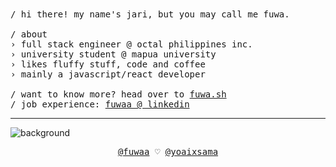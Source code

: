 <div>
<samp> 
            / hi there! my name's jari, but you may call me fuwa. 
<br>
<br>
        / about
<br>
        › full stack engineer @ octal philippines inc.
<br>
        › university student @ mapua university
<br>
        › likes fluffy stuff, code and coffee
<br> 
        › mainly a javascript/react developer
</samp>
<br>
<samp>
<br>
        / want to know more? head over to <a href="https://fuwa.sh">fuwa.sh</a>
<br>
        / job experience: <a href="https://linkedin.com/in/fuwaa">fuwaa @ linkedin</a></samp>
</div>

<hr>

![background](https://user-images.githubusercontent.com/53419401/182052903-38b4f1c2-ad26-43fb-b41f-256f210986af.png)
<div align="center">
<samp><a href="https://github.com/fuwaa">@fuwaa</a> ♡ <a href="https://github.com/yoaixsama">@yoaixsama</a></samp>
</div>
